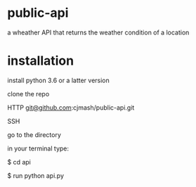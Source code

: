 # public-api
a wheather API that returns the weather condition of a location
 # installation 
 install python 3.6 or a latter version 
 
 clone the repo
 
 HTTP   git@github.com:cjmash/public-api.git
 
 SSH
 
go to the directory 

in your terminal type:

 $ cd api
 
 $ run python api.py
